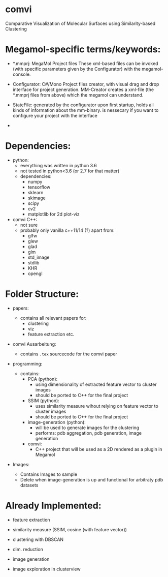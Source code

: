 # comvi
Comparative Visualization of Molecular Surfaces using Similarity-based Clustering

# Megamol-specific terms/keywords:

- *.mmprj: MegaMol Project files
    These xml-based files can be invoked (with specific parameters given by the Configurator) with the megamol-console.

- Configurator: C#/Mono Project files creator, with visual drag and drop interface for project generation.
    MM-Creator creates a xml-file (the *.mmprj files from above) which the megamol can understand.

- StateFile:
	generated by the configurator upon first startup, holds all kinds of information about the mm-binary.
	is nessecary if you want to configure your project with the interface

- 


# Dependencies:
- python:
    - everything was written in python 3.6
    - not tested in  python<3.6 (or 2.7 for that matter)
    - dependencies:
        - numpy
        - tensorflow
        - sklearn
        - skimage
        - scipy
        - cv2
        - matplotlib for 2d plot-viz
- comvi C++:
    - not sure
    - probably only vanilla c++11/14 (?) apart from:
        - glfw
        - glew
        - glad
        - glm
        - std_image
        - stdlib 
        - KHR 
        - opengl

# Folder Structure:
- papers:
    - contains all relevant papers for:
        - clustering
        - viz
        - feature extraction etc. 
- comvi Ausarbeitung:
    - contains `.tex` sourcecode for the comvi paper

- programming:
    - contains:
        - PCA (python):
            - using dimensionality of extracted feature vector to cluster images
            - should be ported to C++ for the final project
        - SSIM (python):
            - uses similarity measure wihout relying on feature vector to cluster images
            - should be ported to C++ for the final project
        - image-generation (python):
            - will be used to generate images for the clustering 
            - performs: pdb aggregation, pdb generation, image generation
        - comvi: 
            - C++ project that will be used as a 2D rendered as a plugin in Megamol

- Images:
    - Contains Images to sample 
    - Delete when image-generation is up and functional for arbitraty pdb datasets
    
# Already Implemented:

- feature extraction

- similarity measure (SSIM, cosine (with feature vector))

- clustering with DBSCAN

- dim. reduction 

- image generation

- image exploration in clusterview 
